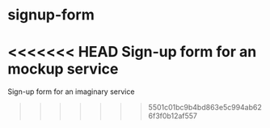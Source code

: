 # signup-form
<<<<<<< HEAD
Sign-up form for an mockup service
=======
Sign-up form for an imaginary service
>>>>>>> 5501c01bc9b4bd863e5c994ab626f3f0b12af557
